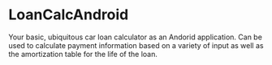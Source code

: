 # LoanCalcAndroid

Your basic, ubiquitous car loan calculator as an Andorid application.  Can be used to calculate payment information based on a variety of input as well as the amortization table for the life of the loan.
